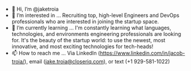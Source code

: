 - 👋 Hi, I’m @jaketroia
- 👀 I’m interested in ... Recruiting top, high-level Engineers and DevOps professionals who are interested in joining the startup space.
- 🌱 I’m currently learning ... I'm constantly learning what languages, technologies, and environments engineering professionals are looking for. It's the beauty of the startup world: to use the newest, most innovative, and most exciting technologies for tech-heads!
- 📫 How to reach me ... Via LinkedIn (https://www.linkedin.com/in/jacob-troia/), email (jake.troia@closeriq.com), or text (+1 929-581-1022)

<!---
jaketroia/jaketroia is a ✨ special ✨ repository because its `README.md` (this file) appears on your GitHub profile.
You can click the Preview link to take a look at your changes.
--->
